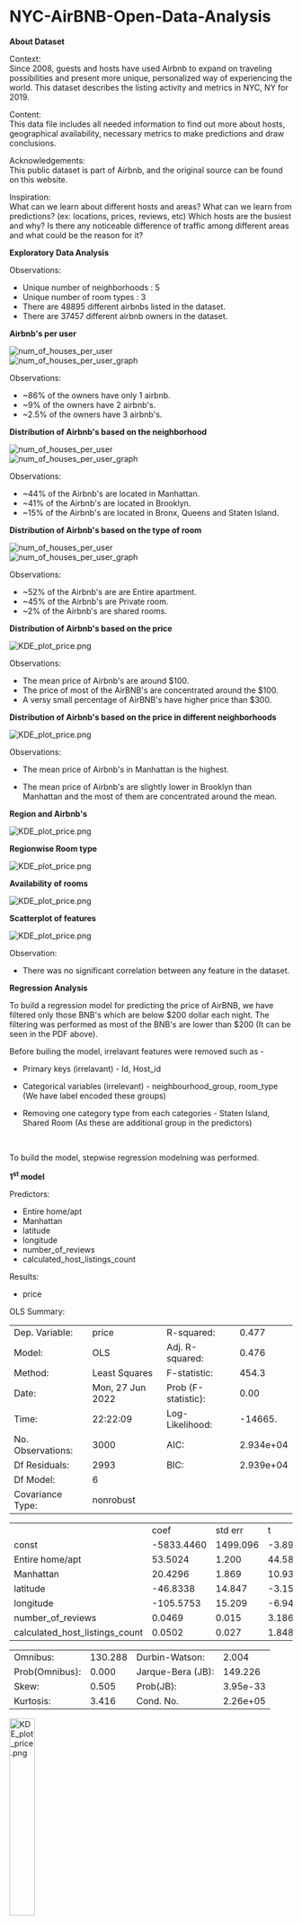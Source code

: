 # NYC-AirBNB-Open-Data-Analysis

<b>About Dataset</b>

Context: <br>
Since 2008, guests and hosts have used Airbnb to expand on traveling possibilities and present more unique, personalized way of experiencing the world. This dataset describes the listing activity and metrics in NYC, NY for 2019.

Content: <br>
This data file includes all needed information to find out more about hosts, geographical availability, necessary metrics to make predictions and draw conclusions.

Acknowledgements: <br>
This public dataset is part of Airbnb, and the original source can be found on this website.

Inspiration: <br>
What can we learn about different hosts and areas?
What can we learn from predictions? (ex: locations, prices, reviews, etc)
Which hosts are the busiest and why?
Is there any noticeable difference of traffic among different areas and what could be the reason for it?

<b>Exploratory Data Analysis</b>

Observations:

- Unique number of neighborhoods : 5
- Unique number of room types : 3
- There are 48895 different airbnbs listed in the dataset.
- There are 37457 different airbnb owners in the dataset.

<b>Airbnb's per user</b>

<img src="pictures/num_of_houses_per_user.JPG" alt="num_of_houses_per_user">
<br>
<img src="pictures/num_of_houses_per_user_graph.png" alt="num_of_houses_per_user_graph">
<br>

Observations:

- ~86% of the owners have only 1 airbnb.
- ~9% of the owners have 2 airbnb's.
- ~2.5% of the owners have 3 airbnb's.

<b>Distribution of Airbnb's based on the neighborhood</b>

<img src="pictures/num_of_airbnbs_per_neighborhood.JPG" alt="num_of_houses_per_user">
<br>
<img src="pictures/num_of_airbnbs_per_neighborhood_graph.png" alt="num_of_houses_per_user_graph">
<br>

Observations:

- ~44% of the Airbnb's are located in Manhattan.
- ~41% of the Airbnb's are located in Brooklyn.
- ~15% of the Airbnb's are located in Bronx, Queens and Staten Island.


<b>Distribution of Airbnb's based on the type of room</b>

<img src="pictures/types_of_rooms_in_airbnb.JPG" alt="num_of_houses_per_user">
<br>
<img src="pictures/types_of_rooms_in_airbnb_graph.png" alt="num_of_houses_per_user_graph">
<br>

Observations:

- ~52% of the Airbnb's are are Entire apartment.
- ~45% of the Airbnb's are Private room.
- ~2% of the Airbnb's are shared rooms.


<b>Distribution of Airbnb's based on the price</b>

<img src="pictures/KDE_plot_price.png" alt="KDE_plot_price.png">

Observations:

- The mean price of Airbnb's are around $100.
- The price of most of the AirBNB's are concentrated around the $100. 
- A versy small percentage of AirBNB's have higher price than $300.

<b>Distribution of Airbnb's based on the price in different neighborhoods</b>

<img src="pictures/KDE_plot_price_neighborhood.png" alt="KDE_plot_price.png">

Observations:

- The mean price of Airbnb's in Manhattan is the highest.

- The mean price of Airbnb's are slightly lower in Brooklyn than Manhattan and the most of them are concentrated around the mean.

<b>Region and Airbnb's</b>

<img src="pictures/KDE_plot_price_neighborhood.png" alt="KDE_plot_price.png">

<b>Regionwise Room type</b>

<img src="pictures/types_of_room_region.png" alt="KDE_plot_price.png">

<b>Availability of rooms</b>

<img src="pictures/availablity_region.png" alt="KDE_plot_price.png">

<b>Scatterplot of features</b>

<img src="pictures/scatterplot.png" alt="KDE_plot_price.png">

Observation:

- There was no significant correlation between any feature in the dataset.

<b>Regression Analysis</b>

To build a regression model for predicting the price of AirBNB, we have filtered only those BNB's which are below $200 dollar each night. The filtering was performed as most of the BNB's are lower than $200 (It can be seen in the PDF above).
<br>

Before builing the model, irrelavant features were removed such as - 

 - Primary keys (irrelavant) - Id, Host_id

 - Categorical variables (irrelevant) - neighbourhood_group, room_type
   (We have label encoded these groups)

 - Removing one category type from each categories - Staten Island, Shared Room
   (As these are additional group in the predictors)

<br>

To build the model, stepwise regression modelning was performed.

<b>1<sup>st</sup> model</b>

Predictors:

- Entire home/apt
- Manhattan
- latitude
- longitude 
- number_of_reviews 
- calculated_host_listings_count

Results:

- price

OLS Summary:

<table>
	<tr><td>Dep. Variable:</td>                  <td>price</td>   <td>R-squared:</td>                       <td>0.477</td>
	<tr><td>Model:</td>                        <td>OLS</td>   <td>Adj. R-squared:</td>                  <td>0.476</td></tr>
	<tr><td>Method:</td>                 <td>Least Squares</td>   <td>F-statistic:</td>                  <td>454.3 </td></tr>
	<tr><td>Date:</td>                <td>Mon, 27 Jun 2022</td>   <td>Prob (F-statistic):</td>               <td>0.00 </td></tr>
	<tr><td>Time:</td>                        <td>22:22:09</td>   <td>Log-Likelihood:</td>                <td>-14665. </td></tr>
	<tr><td>No. Observations:</td>                <td>3000</td>   <td>AIC:</td>                         <td>2.934e+04 </td></tr>
	<tr><td>Df Residuals:</td>                    <td>2993</td>   <td>BIC:</td>                         <td>2.939e+04 </td></tr>
	<tr><td>Df Model:</td>                           <td>6</td>    <td></td>                                 <td></td>     </tr>
	<tr><td>Covariance Type:</td>            <td>nonrobust</td>        <td></td>                             <td></td>     </tr>
</table>

<table>
	<tr><td></td><td>coef</td><td>std err</td><td>t</td><td>P>|t|</td><td>[0.025</td><td>0.975]</td></tr>
	<tr><td>const</td><td>-5833.4460</td><td>1499.096</td><td>-3.891</td><td>0.000</td><td>-8772.808</td><td>-2894.084</td></tr>
	<tr><td>Entire home/apt</td><td>53.5024</td><td>1.200</td><td>44.586</td><td>0.000</td><td>51.150</td><td>55.855</td></tr>
	<tr><td>Manhattan</td><td>20.4296</td><td>1.869</td><td>10.933</td><td>0.000</td><td>16.766</td><td>24.093</td></tr>
	<tr><td>latitude</td><td>-46.8338</td><td>14.847</td><td>-3.155</td><td>0.002</td><td>-75.944</td><td>-17.723</td></tr>
	<tr><td>longitude</td><td>-105.5753</td><td>15.209</td><td>-6.941</td><td>0.000</td><td>-135.397</td><td>-75.753</td></tr>
	<tr><td>number_of_reviews</td><td>0.0469</td><td>0.015</td><td>3.186</td><td>0.001</td><td>0.018</td><td>0.076</td></tr>
	<tr><td>calculated_host_listings_count</td><td>0.0502</td><td>0.027</td><td>1.848</td><td>0.065</td><td>-0.003</td><td>0.103</td></tr>
</table>	
 
<table>	
	<tr><td>Omnibus:</td><td>130.288</td><td>Durbin-Watson:</td><td>2.004</td></tr>
	<tr><td>Prob(Omnibus):</td><td>0.000</td><td>Jarque-Bera (JB):</td><td>149.226</td></tr>
	<tr><td>Skew:</td><td>0.505</td><td>Prob(JB):</td><td>3.95e-33</td></tr>
	<tr><td>Kurtosis:</td><td>3.416</td><td>Cond. No.</td><td>2.26e+05</td></tr>
</table>


<img src="pictures/first_iteration.jpeg" width="30%" alt="KDE_plot_price.png">
 
Let's visualize the residual plot:

<img src="pictures/first_iteration_residual.jpeg" width="70%" alt="KDE_plot_price.png">

Observation:

- Since we can see the residuals are negative in for the datapoints at the beginning which later become positive, We can see a increasing trend in residual errors.

To reduce the linearity in the residual errors, we can perform transformations in predictors and the results.

<b>2<sup>nd</sup> model</b>

Predictors:

- Entire home/apt
- Manhattan
- latitude
- longitude 
- number_of_reviews 
- calculated_host_listings_count
- square of latitude
- square of longitude
- square of number of reviews
- square of calculated host listings count

Results:

- sqaured root of price


OLS Regression Results:

<table>
	<tr><td>Dep. Variable:</td>                  <td>price</td>   <td>R-squared:</td>                       <td>0.512</td>
	<tr><td>Model:</td>                        <td>OLS</td>   <td>Adj. R-squared:</td>                  <td>0.510</td></tr>
	<tr><td>Method:</td>                 <td>Least Squares</td>   <td>F-statistic:</td>                  <td>313.6 </td></tr>
	<tr><td>Date:</td>                <td>Mon, 27 Jun 2022</td>   <td>Prob (F-statistic):</td>               <td>0.00</td></tr>
	<tr><td>Time:</td>                        <td>22:27:22</td>   <td>Log-Likelihood:</td>                <td>-5610.3</td></tr>
	<tr><td>No. Observations:</td>                <td>3000</td>   <td>AIC:</td>                         <td>1.124e+04</td></tr>
	<tr><td>Df Residuals:</td>                    <td>2989</td>   <td>BIC:</td>                         <td>1.131e+04 </td></tr>
	<tr><td>Df Model:</td>                           <td>10</td>    <td></td>                                 <td></td>     </tr>
	<tr><td>Covariance Type:</td>            <td>nonrobust</td>        <td></td>                             <td></td>     </tr>
</table>

<table>
	<tr><td></td><td>coef</td><td>std err</td><td>t</td><td>P>|t|</td><td>[0.025</td><td>0.975]</td></tr>
	<tr><td>const</td><td>-9.322e+04</td><td>3.45e+04</td><td>-2.705</td><td>0.007</td><td>-1.61e+05</td><td>-2.57e+04</td></tr>
	<tr><td>Entire home/apt</td><td>2.7036</td><td>0.059</td><td>45.998</td><td>0.000</td><td>2.588</td><td>2.819</td></tr>
	<tr><td>longitude</td><td>1415.4808</td><td>937.737</td><td>1.509</td><td>0.131</td><td>-423.194</td><td>3254.156</td></tr>
	<tr><td>latitude</td><td>7135.9938</td><td>559.093</td><td>12.764</td><td>0.000</td><td>6039.748</td><td>8232.240</td></tr>
	<tr><td>Manhattan</td><td>0.9104</td><td>0.096</td><td>9.457</td><td>0.000</td><td>0.722</td><td>1.099</td></tr>
	<tr><td>number_of_reviews</td><td>0.0008</td><td>0.002</td><td>0.429</td><td>0.668</td><td>-0.003</td><td>0.004</td></tr>
	<tr><td>calculated_host_listings_count</td><td>-0.0081</td><td>0.004</td><td>-2.264</td><td>0.024</td><td>-0.015</td><td>0.001</td></tr>
	<tr><td>longitude_2</td><td>9.6156</td><td>6.344</td><td>1.516</td><td>0.130</td><td>-2.824</td><td>22.055</td></tr>
	<tr><td>latitude_2</td><td>-87.6058</td><td>6.861</td><td>-12.768</td><td>0.000</td><td>-101.059</td><td>-74.152</td></tr>
	<tr><td>number_of_reviews_2</td><td>1.099e-05</td><td>1.02e-05</td><td>1.076</td><td>0.282</td><td>-9.04e-06</td><td>3.1e-05</td></tr>
	<tr><td>calculated_host_listings_count_2</td><td>3.112e-05</td><td>1.24e-05</td><td>2.516</td><td>0.012</td><td>6.87e-06</td><td>5.54e-05</td></tr>
</table>	
 
<table>	
	<tr><td>Omnibus:</td><td>73.297</td><td>Durbin-Watson:</td><td>2.017</td></tr>
	<tr><td>Prob(Omnibus):</td><td>0.000</td><td>Jarque-Bera (JB):</td><td>85.001</td></tr>
	<tr><td>Skew:</td><td>0.335</td><td>Prob(JB):</td><td>3.49e-19</td></tr>
	<tr><td>Kurtosis:</td><td>3.481</td><td>Cond. No.</td><td>9.12e+09</td></tr>
</table>


<img src="pictures/second_iteration.jpeg" width="30%" alt="KDE_plot_price.png">
 
Let's visualize the residual plot:

<img src="pictures/second_iteration_residuals.jpeg" width="70%" alt="KDE_plot_price.png">

Let's check the condition of equal variance using Levene's test:

<b>statistic=18.386483526081904</b><br>
<b>pvalue=1.860245656713538e-05</b>

Observation:

- There is still some upward trend remaining in the data but it had been reduced significantly. 
- The constant vaiance condition is not met in this case, so we have to reduce it too.


To reduce the linearity in the residual errors and bringing constant variance in the residual errors, we can perform transformations in predictors and the results. In addition to transformations we have used Weighted least squared Regression this time, to fit the model better.

<b>3<sup>rd</sup> model</b>

Predictors:

- Entire home/apt
- Manhattan
- latitude
- longitude 
- number_of_reviews 
- calculated_host_listings_count
- square of latitude
- square of longitude
- square of number of reviews
- square of calculated host listings count
- cube of longitude
- cube of calculated host listings count
- combined effect of longitude and calculated host listings count
- combined effect of numnber of reviews and calculated host listings count
- combined effect of Manhattan, entire apartment or not and number of reviews
- combined effect of Manhattan, enitre apartment or not and availability of apartment
- combined effect of Manhattan, longitude and latitude
- combined effect of entire apartment, longitude, latitude and Manhattan
- combined effect of squared longitude, squared latitude and number of reviews

Results:

- root under four of price

WLS Regression Resutls:

<table>
	<tr><td>Dep. Variable:</td>                  <td>price</td>   <td>R-squared:</td>                   <td>0.645</td>
	<tr><td>Model:</td>                        <td>WLS</td>   <td>Adj. R-squared:</td>                  <td>0.643</td></tr>
	<tr><td>Method:</td>                 <td>Least Squares</td>   <td>F-statistic:</td>                 <td>284.7 </td></tr>
	<tr><td>Date:</td>                <td>Mon, 27 Jun 2022</td>   <td>Prob (F-statistic):</td>          <td>0.00</td></tr>
	<tr><td>Time:</td>                        <td>22:47:10</td>   <td>Log-Likelihood:</td>              <td>-7739.2</td></tr>
	<tr><td>No. Observations:</td>                <td>3000</td>   <td>AIC:</td>                         <td>1.552e+04</td></tr>
	<tr><td>Df Residuals:</td>                    <td>2980</td>   <td>BIC:</td>                         <td>1.564e+04 </td></tr>
	<tr><td>Df Model:</td>                           <td>19</td>  <td></td>                             <td></td></tr>
	<tr><td>Covariance Type:</td>            <td>nonrobust</td>   <td></td>                             <td></td></tr>
</table>

<table>
	<tr><td></td><td>coef</td><td>std err</td><td>t</td><td>P>|t|</td><td>[0.025</td><td>0.975]</td></tr>
	<tr><td>const</td><td>-9126.3851</td><td>1430.266</td><td>-6.381</td><td>0.000</td><td>-1.19e+04</td><td>-6321.976</td></tr>
	<tr><td>Entire home/apt</td><td>0.4937</td><td>0.011</td><td>45.199</td><td>0.000</td><td>0.472</td><td>0.515</td></tr>
	<tr><td>number_of_reviews</td><td>-1.0537</td><td>0.184</td><td>-5.726</td><td>0.000</td><td>-1.415</td><td>-0.693</td></tr>
	<tr><td>calculated_host_listings_count</td><td>-1.0105</td><td>1.327</td><td>-0.761</td><td>0.447</td><td>-3.613</td><td>1.592</td></tr>
	<tr><td>longitude_2</td><td>-2.1726</td><td>0.764</td><td>-2.844</td><td>0.004</td><td>-3.671</td><td>-0.675</td></tr>
	<tr><td>latitude_2</td><td>23.6591</td><td>1.271</td><td>18.621</td><td>0.000</td><td>21.168</td><td>26.150</td></tr>
	<tr><td>number_of_reviews_2</td><td>1.236e-05</td><td>2.72e-06</td><td>4.551</td><td>0.000</td><td>7.04e-06</td><td>1.77e-05</td></tr>
	<tr><td>calculated_host_listings_count_2</td><td>0.0003</td><td>2.3e-05</td><td>10.968</td><td>0.000</td><td>0.000</td><td>0.000</td></tr>
	<tr><td>longitude_3</td><td>-0.0196</td><td>0.007</td><td>-2.846</td><td>0.004</td><td>-0.033</td><td>-0.006</td></tr>
	<tr><td>latitude_3</td><td>-0.3873</td><td>0.021</td><td>-18.629</td><td>0.000</td><td>-0.428</td><td>-0.347</td></tr>
	<tr><td>calculated_host_listings_count_3</td><td>-6.423e-07</td><td>6.95e-08</td><td>-9.244</td><td>0.000</td><td>-7.79e-07</td><td>-5.06e-07</td></tr>
	<tr><td>longitude_chlc</td><td>0.0489</td><td>0.015</td><td>3.319</td><td>0.001</td><td>0.020</td><td>0.078</td></tr>
	<tr><td>latitude_number_of_reviews</td><td>0.0454</td><td>0.008</td><td>5.717</td><td>0.000</td><td>0.030</td><td>0.061</td></tr>
	<tr><td>latitude_chls</td><td>0.1133</td><td>0.017</td><td>6.712</td><td>0.000</td><td>0.080</td><td>0.146</td></tr>
	<tr><td>number_of_reviews_chls</td><td>3.562e-08</td><td>1.26e-08</td><td>2.835</td><td>0.005</td><td>1.1e-08</td><td>6.03e-08</td></tr>
	<tr><td>manhattan_entire_apt_num_reviews</td><td>-0.0022</td><td>0.001</td><td>-3.214</td><td>0.001</td><td>-0.003</td><td>-0.001</td></tr>
	<tr><td>manhattan_entire_apt_available</td><td>0.0006</td><td>8.02e-05</td><td>7.405</td><td>0.000</td><td>0.000</td><td>0.001</td></tr>
	<tr><td>manhattan_long_lat</td><td>-8.5e-05</td><td>5.13e-06</td><td>-16.559</td><td>0.000</td><td>-9.51e-05</td><td>-7.49e-05</td></tr>
	<tr><td>entire_home_long_lat_manhattan</td><td>5.484e-05</td><td>6.46e-06</td><td>8.485</td><td>0.000</td><td>4.22e-05</td><td>6.75e-05</td></tr>
	<tr><td>long_2_lat_2_number_of_reviews</td><td>-8.766e-08</td><td>1.71e-08</td><td>-5.128</td><td>0.000</td><td>-1.21e-07</td><td>-5.41e-08</td></tr>
	
</table>	
 
<table>	
	<tr><td>Omnibus:</td><td>1170.517</td><td>Durbin-Watson:</td><td>1.884</td></tr>
	<tr><td>Prob(Omnibus):</td><td>0.000</td><td>Jarque-Bera (JB):</td><td>248821.793</td></tr>
	<tr><td>Skew:</td><td>-0.667</td><td>Prob(JB):</td><td>0.00</td></tr>
	<tr><td>Kurtosis:</td><td>47.596</td><td>Cond. No.</td><td>1.21e+14</td></tr>
</table>

<img src="pictures/third_iteration.jpeg" width="30%" alt="KDE_plot_price.png">
 
Let's visualize the residual plot:

<img src="pictures/third_iteration_residuals.jpeg" width="70%" alt="KDE_plot_price.png">

Let's check the condition of equal variance using Levene's test:

<b>statistic=2.885560933873544</b><br>
<b>pvalue=0.08948063279615048</b>

Let's check the conditions of normality of this model:

<img src="pictures/third_iteration_normal.jpeg" width="70%" alt="KDE_plot_price.png">


Observation:

- The trend in the residuals have been removed significatly. There are some data points which have higher residual errors. 
- The constant vaiance condition is met in this case. It can be seen from the Levene's test.
- The normality condition of residuals is not met as there are some residuals which are outlier. We can still move ahead with this model, as linear regressions are robust to normality condition.


Future Score:

- We can remove the outlier or high leverage points to further improve the model.
- We can explore Tree based or Neural network based techniques to improve the model further.

